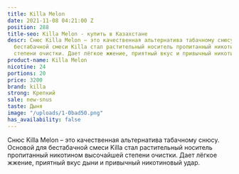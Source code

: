 ```yaml
---
title: Killa Melon
date: 2021-11-08 04:21:00 Z
position: 288
title-seo: Killa Melon - купить в Казахстане
descr: Снюс Killa Melon – это качественная альтернатива табачному снюсу. Основой для
  бестабачной смеси Killa стал растительный носитель пропитанный никотином высочайшей
  степени очистки. Дает лёгкое жжение, приятный вкус и привычный никотиновый удар.
product-name: Killa Melon
nicotine: 24
portions: 20
price: 3200
brand: killa
strong: Крепкий
sale: new-snus
taste: Дыня
image: "/uploads/1-0bad50.png"
has_availability: false
---
```


Снюс Killa Melon – это качественная альтернатива табачному снюсу. Основой для бестабачной смеси Killa стал растительный носитель пропитанный никотином высочайшей степени очистки. Дает лёгкое жжение, приятный вкус дыни и привычный никотиновый удар.
